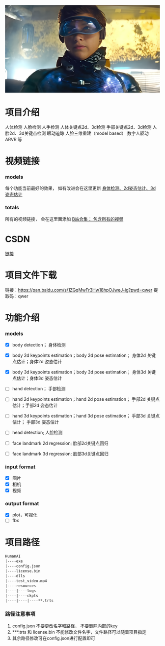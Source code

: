 <img src='./docs_user/bg.png' width=900>

# 项目介绍

人体检测
人脸检测
人手检测
人体关键点2d、3d检测
手部关键点2d、3d检测
人脸2d、3d关键点检测
眼动追踪
人脸三维重建（model based）
数字人驱动
ARVR 等

# 视频链接
### models
每个功能当前最好的效果， 如有改进会在这里更新
[身体检测、2d姿态估计、3d姿态估计](https://www.bilibili.com/video/BV1pZ421v7Kv/?spm_id_from=333.999.0.0&vd_source=749ec648430448c32529b54f8b808901)

### totals
所有的视频链接， 会在这里面添加
[B站合集： 包含所有的视频](https://space.bilibili.com/479651724/channel/collectiondetail?sid=2090458)

# CSDN
[链接](https://blog.csdn.net/yunshangyue/article/details/136319546)

# 项目文件下载
链接：https://pan.baidu.com/s/1ZGqMwFr3Hw18hpOJweJ-ig?pwd=qwer 
提取码：qwer 

# 功能介绍
### models
- [x] body detection； 身体检测
- [x] body 2d keypoints estimation；body 2d pose estimation； 身体2d 关键点估计；身体2d 姿态估计
- [x] body 3d keypoints estimation；body 3d pose estimation； 身体3d 关键点估计；身体3d 姿态估计

- [ ] hand detection； 手部检测
- [ ] hand 2d keypoints estimation；hand 2d pose estimation； 手部2d 关键点估计；手部2d 姿态估计
- [ ] hand 3d keypoints estimation；hand 3d pose estimation； 手部3d 关键点估计； 手部3d 姿态估计

- [ ] head detection; 人脸检测
- [ ] face landmark 2d regression; 脸部2d关键点回归
- [ ] face landmark 3d regression; 脸部3d关键点回归
### input format
- [x] 图片
- [x] 相机
- [x] 视频

### output format
- [x] plot，可视化
- [ ] fbx

# 项目路径
    HumanAI
    |----exe
    |----config.json
    |----license.bin
    |----dlls
    |----test_video.mp4
    |----resources
    |----|----logs
    |----|----ckpts
    |----|----|----**.trts

### 路径注意事项
1. config.json 
不要更改名字和路径， 不要删除内部的key
2. ***.trts 和 license.bin
不能修改文件名字，文件路径可以随着项目指定
3. 其余路径修改可在config.json进行配置即可

# 
  
